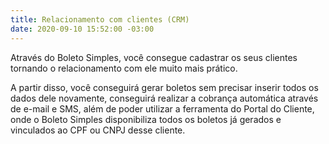 ```yaml
---
title: Relacionamento com clientes (CRM)
date: 2020-09-10 15:52:00 -03:00
---
```


Através do Boleto Simples, você consegue cadastrar os seus clientes tornando o relacionamento com ele muito mais prático.

A partir disso, você conseguirá gerar boletos sem precisar inserir todos os dados dele novamente, conseguirá realizar a cobrança automática através de e-mail e SMS, além de poder utilizar a ferramenta do Portal do Cliente, onde o Boleto Simples disponibiliza todos os boletos já gerados e vinculados ao CPF ou CNPJ desse cliente.